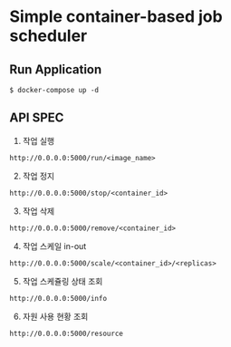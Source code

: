 # Simple container-based job scheduler

## Run Application

```
$ docker-compose up -d
```

## API SPEC

1. 작업 실행
```
http://0.0.0.0:5000/run/<image_name>
```

2. 작업 정지
```
http://0.0.0.0:5000/stop/<container_id>
```

3. 작업 삭제
```
http://0.0.0.0:5000/remove/<container_id>
```

4. 작업 스케일 in-out
```
http://0.0.0.0:5000/scale/<container_id>/<replicas>
```

5. 작업 스케쥴링 상태 조회
```
http://0.0.0.0:5000/info
```

6. 자원 사용 현황 조회
```
http://0.0.0.0:5000/resource
```